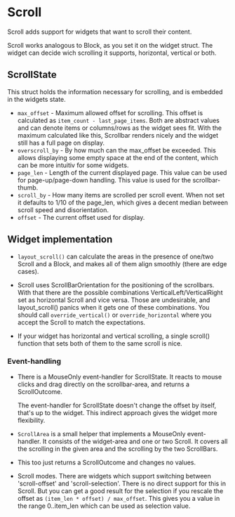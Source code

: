 # Scroll

Scroll adds support for widgets that want to scroll their content.

Scroll works analogous to Block, as you set it on the widget struct.
The widget can decide wich scrolling it supports, horizontal, vertical
or both.

## ScrollState

This struct holds the information necessary for scrolling, and is
embedded in the widgets state.

* `max_offset` - Maximum allowed offset for scrolling. This offset is
  calculated as `item_count - last_page_items`. Both are abstract
  values and can denote items or columns/rows as the widget sees fit.
  With the maximum calculated like this, Scrollbar renders nicely
  and the widget still has a full page on display.
* `overscroll_by` - By how much can the max_offset be exceeded.
  This allows displaying some empty space at the end of the content,
  which can be more intuitiv for some widgets.
* `page_len` - Length of the current displayed page. This value
  can be used for page-up/page-down handling. This value is used
  for the scrollbar-thumb.
* `scroll_by` - How many items are scrolled per scroll event.
  When not set it defaults to 1/10 of the page_len, which gives a
  decent median between scroll speed and disorientation.
* `offset` - The current offset used for display.

## Widget implementation

* `layout_scroll()` can calculate the areas in the presence of one/two Scroll
  and a Block, and makes all of them align smoothly (there are edge cases).

* Scroll uses ScrollBarOrientation for the positioning of the scrollbars.
  With that there are the possible combinations VerticalLeft/VerticalRight
  set as horizontal Scroll and vice versa.
  Those are undesirable, and layout_scroll() panics when it gets one of
  these combinations. You should call `override_vertical()` or `override_horizontal`
  where you accept the Scroll to match the expectations.

* If your widget has horizontal and vertical scrolling, a single scroll() function
  that sets both of them to the same scroll is nice.

### Event-handling

* There is a MouseOnly event-handler for ScrollState. It reacts to mouse
  clicks and drag directly on the scrollbar-area, and returns a
  ScrollOutcome.

  The event-handler for ScrollState doesn't change the offset by itself,
  that's up to the widget. This indirect approach gives the widget more
  flexibility.

* `ScrollArea` is a small helper that implements a MouseOnly event-handler.
  It consists of the widget-area and one or two Scroll. It covers all
  the scrolling in the given area and the scrolling by the two ScrollBars.

* This too just returns a ScrollOutcome and changes no values.

* Scroll modes. There are widgets which support switching between
  'scroll-offset' and 'scroll-selection'. There is no direct support
  for this in Scroll. But you can get a good result for the selection
  if you rescale the offset as `(item_len * offset) / max_offset`.
  This gives you a value in the range 0..item_len which can be used
  as selection value.
